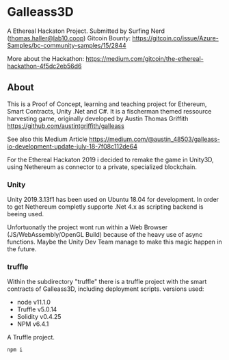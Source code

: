 # Galleass3D

A Ethereal Hackaton Project.
Submitted by  Surfing Nerd (thomas.haller@lab10.coop)
Gitcoin Bounty: https://gitcoin.co/issue/Azure-Samples/bc-community-samples/15/2844

More about the Hackathon:
https://medium.com/gitcoin/the-ethereal-hackathon-4f5dc2eb56d6


## About

This is a Proof of Concept, learning and teaching project for Ethereum, Smart Contracts, Unity .Net and C#.
It is a fischerman themed ressource harvesting game, 
originally developed by Austin Thomas Griffith https://github.com/austintgriffith/galleass

See also this Medium Article
https://medium.com/@austin_48503/galleass-io-development-update-july-18-7f08c112de64

For the Ethereal  Hackaton 2019 i decided to remake the game in Unity3D, using Nethereum as connector to a private, specialized blockchain.

### Unity

Unity 2019.3.13f1 has been used on Ubuntu 18.04 for development.
In order to get Nethereum completly supporte .Net 4.x as scripting backend is beeing used.

Unfortuonatly the project wont run within a Web Browser (JS/WebAssembly/OpenGL Build) because of the heavy use of async functions. Maybe the Unity Dev Team manage to make this magic happen in the future.

###  truffle

Within the subdirectory "truffle" there is a truffle project with the smart contracts of Galleass3D,
including deployment scripts.
versions used:

- node v11.1.0
- Truffle v5.0.14
- Solidity v0.4.25
- NPM v6.4.1


A Truffle project.

`npm i`
